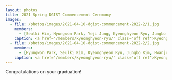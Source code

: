 ```yaml
---
layout: photos
title: 2021 Spring DGIST Commencement Ceremony
images:
  - file: /photos/images/2021-04-10-dgist-commencement-2022-2/1.jpg
    members: 
      - [Seulki Kim, Hyungwon Park, Yeji Jung, Kyeonghyeon Ryu, Jungbo Kim, Hwanjun Lee]
    caption: <a href='/members/kyeonghyeon-ryu/' class='off ref'>Kyeonghyeon Ryu</a> (B.S.) and <a href='/members/jungbo-kim/' class='off ref'>Jungbo Kim</a> (B.S.) received their degrees.
  - file: /photos/images/2021-04-10-dgist-commencement-2022-2/2.jpg
    members: 
      - [Hyungwon Park, Seulki Kim, Kyeonghyeon Ryu, Jungbo Kim, Hwanjun Lee]
    caption: <a href='/members/kyeonghyeon-ryu/' class='off ref'>Kyeonghyeon Ryu</a> (B.S.) and <a href='/members/jungbo-kim/' class='off ref'>Jungbo Kim</a> (B.S.) received their degrees.
---
```


Congratulations on your graduation!